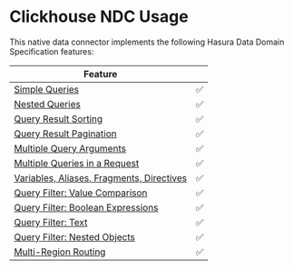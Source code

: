 # Clickhouse NDC Usage 

This native data connector implements the following Hasura Data Domain Specification features:

| Feature                                                                                                                             |    |
|-------------------------------------------------------------------------------------------------------------------------------------|----|
| [Simple Queries](https://hasura.io/docs/3.0/graphql-api/queries/simple-queries/)                                                    | ✅ |
| [Nested Queries](https://hasura.io/docs/3.0/graphql-api/queries/nested-queries/)                                                    | ✅ |
| [Query Result Sorting](https://hasura.io/docs/3.0/graphql-api/queries/sorting/)                                                     | ✅ |
| [Query Result Pagination](https://hasura.io/docs/3.0/graphql-api/queries/pagination/)                                               | ✅ |
| [Multiple Query Arguments](https://hasura.io/docs/3.0/graphql-api/queries/multiple-arguments/)                                      | ✅ |
| [Multiple Queries in a Request](https://hasura.io/docs/3.0/graphql-api/queries/multiple-queries/)                                   | ✅ |
| [Variables, Aliases, Fragments, Directives](https://hasura.io/docs/3.0/graphql-api/queries/variables-aliases-fragments-directives/) | ✅ |
| [Query Filter: Value Comparison](https://hasura.io/docs/3.0/graphql-api/queries/filters/comparison-operators/)                      | ✅ |
| [Query Filter: Boolean Expressions](https://hasura.io/docs/3.0/graphql-api/queries/filters/boolean-operators/)                      | ✅ |
| [Query Filter: Text](https://hasura.io/docs/3.0/graphql-api/queries/filters/text-search-operators/)                                 | ✅ |
| [Query Filter: Nested Objects](https://hasura.io/docs/3.0/graphql-api/queries/filters/nested-objects/)                              | ✅ |
| [Multi-Region Routing](https://hasura.io/docs/3.0/graphql-api/queries/filters/nested-objects/)                                      | ✅ |
